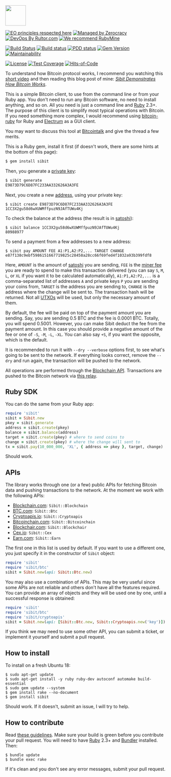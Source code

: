 <img src="/logo.svg" width="64px"/>

[![EO principles respected here](https://www.elegantobjects.org/badge.svg)](https://www.elegantobjects.org)
[![Managed by Zerocracy](https://www.0crat.com/badge/C3RFVLU72.svg)](https://www.0crat.com/p/C3RFVLU72)
[![DevOps By Rultor.com](http://www.rultor.com/b/yegor256/sibit)](http://www.rultor.com/p/yegor256/sibit)
[![We recommend RubyMine](https://www.elegantobjects.org/rubymine.svg)](https://www.jetbrains.com/ruby/)

[![Build Status](https://travis-ci.org/yegor256/sibit.svg)](https://travis-ci.org/yegor256/sibit)
[![Build status](https://ci.appveyor.com/api/projects/status/tbeaa0d4dk38xdb5?svg=true)](https://ci.appveyor.com/project/yegor256/sibit)
[![PDD status](http://www.0pdd.com/svg?name=yegor256/sibit)](http://www.0pdd.com/p?name=yegor256/sibit)
[![Gem Version](https://badge.fury.io/rb/sibit.svg)](http://badge.fury.io/rb/sibit)
[![Maintainability](https://api.codeclimate.com/v1/badges/74c909f06d4afa0d8001/maintainability)](https://codeclimate.com/github/yegor256/sibit/maintainability)

[![License](https://img.shields.io/badge/license-MIT-green.svg)](https://github.com/yegor256/takes/sibit/master/LICENSE.txt)
[![Test Coverage](https://img.shields.io/codecov/c/github/yegor256/sibit.svg)](https://codecov.io/github/yegor256/sibit?branch=master)
[![Hits-of-Code](https://hitsofcode.com/github/yegor256/sibit)](https://hitsofcode.com/view/github/yegor256/sibit)

To understand how Bitcoin protocol works, I recommend you watching
this [short video](https://www.youtube.com/watch?v=IV9pRBq5A4g) and
then reading this blog post of mine:
[_Sibit Demonstrates How Bitcoin Works_](https://www.yegor256.com/2019/05/07/sibit-bitcoin-command-line-client.html).

This is a simple Bitcoin client, to use from the command line
or from your Ruby app. You don't need to run any Bitcoin software,
no need to install anything, and so on. All you need is just a command line
and [Ruby](https://www.ruby-lang.org/en/) 2.3+. The purpose of this
client is to simplify most typical operations with Bitcoin. If you need
something more complex, I would recommend using
[bitcoin-ruby](https://github.com/lian/bitcoin-ruby) for Ruby and
[Electrum](https://electrum.org/) as a GUI client.

You may want to discuss this tool at [Bitcointalk](https://bitcointalk.org/index.php?topic=5130324)
and give the thread a few merits.

This is a Ruby gem, install it first (if doesn't work, there are
some hints at the bottom of this page):

```bash
$ gem install sibit
```

Then, you generate a [private key](https://en.bitcoin.it/wiki/Private_key):

```bash
$ sibit generate
E9873D79C6D87FC233AA332626A3A3FE
```

Next, you create a new [address](https://en.bitcoin.it/wiki/Address),
using your private key:

```
$ sibit create E9873D79C6D87FC233AA332626A3A3FE
1CC3X2gu58d6wXUWMffpuzN9JAfTUWu4Kj
```

To check the balance at the address (the result is in
[satoshi](https://en.bitcoin.it/wiki/Satoshi_%28unit%29)):

```
$ sibit balance 1CC3X2gu58d6wXUWMffpuzN9JAfTUWu4Kj
80988977
```

To send a payment from a few addresses to a new address:

```
$ sibit pay AMOUNT FEE A1:P1,A2:P2,... TARGET CHANGE
e87f138c9ebf5986151667719825c28458a28cc66f69fed4f1032a93b399fdf8
```

Here,
`AMOUNT` is the amount of [satoshi](https://en.bitcoin.it/wiki/Satoshi_%28unit%29) you are sending,
`FEE` is the [miner fee](https://en.bitcoin.it/wiki/Miner_fees) you are ready to spend to make this transaction delivered
(you can say `S`, `M`, `L`, or `XL` if you want it to be calculated automatically),
`A1:P1,A2:P2,...` is a comma-separated list of addresses `A` and private keys `P` you are sending your coins from,
`TARGET` is the address you are sending to,
`CHANGE` is the address where the change will be sent to.
The transaction hash will be returned.
Not all [UTXOs](https://en.wikipedia.org/wiki/Unspent_transaction_output)
will be used, but only the necessary amount of them.

By default, the fee will be paid on top of the payment amount you are sending.
Say, you are sending 0.5 BTC and the fee is 0.0001 BTC. Totally, you will
spend 0.5001. However, you can make Sibit deduct the fee from the payment
amount. In this case you should provide a negative amount of the fee
or one of `-S`, `-M`, `-L`, `-XL`. You can also say `+S`, if you want the
opposite, which is the default.

It is recommended to run it with `--dry --verbose` options first, to see
what's going to be sent to the network. If everything looks correct, remove
the `--dry` and run again, the transaction will be pushed to the network.

All operations are performed through the
[Blockchain API](https://www.blockchain.com/api/blockchain_api).
Transactions are pushed to the Bitcoin network via
[this relay](https://www.blockchain.com/btc/pushtx).

## Ruby SDK

You can do the same from your Ruby app:

```ruby
require 'sibit'
sibit = Sibit.new
pkey = sibit.generate
address = sibit.create(pkey)
balance = sibit.balance(address)
target = sibit.create(pkey) # where to send coins to
change = sibit.create(pkey) # where the change will sent to
tx = sibit.pay(10_000_000, 'XL', { address => pkey }, target, change)
```

Should work.

## APIs

The library works through one (or a few) public APIs for fetching
Bitcoin data and pushing transactions to the network. At the moment we
work with the following APIs:

  * [Blockchain.com](https://www.blockchain.com/api/blockchain_api): `Sibit::Blockchain`
  * [BTC.com](https://btc.com/api-doc): `Sibit::Btc`
  * [Cryptoapis.io](https://docs.cryptoapis.io/rest-apis/blockchain-as-a-service-apis/btc/index): `Sibit::Cryptoapis`
  * [Bitcoinchain.com](https://bitcoinchain.com/api): `Sibit::Bitcoinchain`
  * [Blockchair.com](https://blockchair.com/api/docs): `Sibit::Blockchair`
  * [Cex.io](https://cex.io/rest-api): `Sibit::Cex`
  * [Earn.com](https://bitcoinfees.earn.com/api): `Sibit::Earn`

The first one in this list is used by default. If you want to use a different
one, you just specify it in the constructor of `Sibit` object:

```ruby
require 'sibit'
require 'sibit/btc'
sibit = Sibit.new(api: Sibit::Btc.new)
```

You may also use a combination of APIs. This may be very useful since
some APIs are not reliable and others don't have all the features required.
You can provide an array of objects and they
will be used one by one, until a successful response is obtained:

```ruby
require 'sibit'
require 'sibit/btc'
require 'sibit/cryptoapis'
sibit = Sibit.new(api: [Sibit::Btc.new, Sibit::Cryptoapis.new('key')])
```

If you think we may need to use some other API, you can submit a ticket,
or implement it yourself and submit a pull request.

## How to install

To install on a fresh Ubuntu 18:

```
$ sudo apt-get update
$ sudo apt-get install -y ruby ruby-dev autoconf automake build-essential
$ sudo gem update --system
$ gem install rake --no-document
$ gem install sibit
```

Should work. If it doesn't, submit an issue, I will try to help.

## How to contribute

Read [these guidelines](https://www.yegor256.com/2014/04/15/github-guidelines.html).
Make sure your build is green before you contribute
your pull request. You will need to have [Ruby](https://www.ruby-lang.org/en/) 2.3+ and
[Bundler](https://bundler.io/) installed. Then:

```
$ bundle update
$ bundle exec rake
```

If it's clean and you don't see any error messages, submit your pull request.
